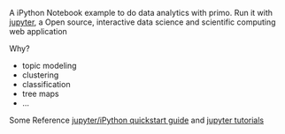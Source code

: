 A iPython Notebook example to do data analytics with primo.
Run it with [jupyter](https://jupyter.org/), a Open source, interactive data science and scientific computing  web application 

Why?

 - topic modeling
 - clustering
 - classification 
 - tree maps 
 - ...

Some Reference
[jupyter/iPython quickstart guide](http://jupyter-notebook-beginner-guide.readthedocs.org/en/latest/index.html) and [jupyter tutorials](http://jupyter-notebook.readthedocs.org/en/latest/examples/Notebook/Examples%20and%20Tutorials%20Index.html)

